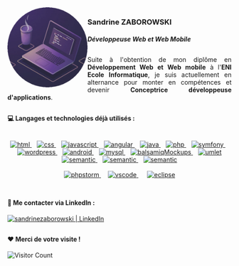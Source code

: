 <img src="https://github.com/SandrineZ3/SandrineZ3/blob/main/img/profilpic.png?raw=true" align="left" width="180px">
<h3>Sandrine ZABOROWSKI</h3>
<h4> 
  
 _Développeuse Web et Web Mobile_ 

</h4>

##

<p align="justify">Suite à l'obtention de mon diplôme en <b>Développement Web et Web mobile</b> à l'<b>ENI Ecole Informatique</b>, je suis actuellement en alternance pour monter en compétences et devenir <b>Conceptrice développeuse d'applications</b>.</p> 

##

#### :computer: Langages et technologies déjà utilisés :
<br>
<div align="center">
<div>
<a href="https://en.wikipedia.org/wiki/HTML">
  <img alt="html" src="https://devstickers.com/assets/img/pro/iqm9.png" width="80">
</a>&nbsp;&nbsp;
<a href="https://en.wikipedia.org/wiki/CCS3">
  <img alt="css" src="https://devstickers.com/assets/img/pro/8pnd.png" width="80">
</a>&nbsp;&nbsp;
<a href="https://en.wikipedia.org/wiki/JavaScript">
  <img alt="javascript" src="https://devstickers.com/assets/img/pro/i4eg.png" width="80">
</a>&nbsp;&nbsp;
<a href="https://angular.io/">
  <img alt="angular" src="https://upload.wikimedia.org/wikipedia/commons/thumb/c/cf/Angular_full_color_logo.svg/512px-Angular_full_color_logo.svg.png" width="80">
</a>&nbsp;&nbsp;
<a href="https://www.java.com/">
  <img alt="java" src="https://devstickers.com/assets/img/pro/7kaq.png" width="80">
</a>&nbsp;&nbsp;
<a href="https://www.php.net/">
  <img alt="php" src="https://upload.wikimedia.org/wikipedia/commons/thumb/2/27/PHP-logo.svg/131px-PHP-logo.svg.png" height="60">
</a>&nbsp;&nbsp;
<a href="https://symfony.com/">
  <img alt="symfony" src="https://w3h7y6p9.stackpathcdn.com/wp-content/uploads/2017/03/symfony_logo_vertical.png" width="80">
</a>&nbsp;&nbsp;
</div>
<div>
<a href="https://fr.wordpress.org/">
  <img alt="wordpress" src="https://wpformation.com/wp-content/uploads/2019/08/wordpress-brands.png.webp" width="80">
</a>&nbsp;&nbsp;
<a href="https://www.android.com/">
  <img alt="android" src="https://devstickers.com/assets/img/pro/zl8i.png" width="80">
</a>&nbsp;&nbsp;
<a href="https://www.mysql.com/fr/">
  <img alt="mysql" src="https://upload.wikimedia.org/wikipedia/fr/thumb/6/62/MySQL.svg/langfr-220px-MySQL.svg.png" width="100">
</a>&nbsp;&nbsp;
<a href="https://balsamiq.com/">
  <img alt="balsamiqMockups" src="https://blog.balsamiq.com/wp-content/uploads/2017/09/Balsamiq-Wireframes-Thumbnail-Final-0.png" width="110">
</a>&nbsp;&nbsp;
<a href="https://www.umlet.com/">
  <img alt="umlet" src="https://www.umlet.com/pic/UMLet_logo_small.png" width="75">
</a>
  </div>
  <div>
<a href="https://tailwindcss.com/">
  <img alt="semantic" src="https://upload.wikimedia.org/wikipedia/commons/thumb/d/d5/Tailwind_CSS_Logo.svg/600px-Tailwind_CSS_Logo.svg.png" width="80">
</a>&nbsp;&nbsp;
<a href="https://semantic-ui.com/">
  <img alt="semantic" src="https://grafikart.fr/uploads/icons/semantic-ui.svg" width="70">
</a>&nbsp;&nbsp;
<a href="https://getbootstrap.com/">
  <img alt="semantic" src="https://ecofemina.fr/wp-content/uploads/2016/03/bootstrap-logo.jpg" width="70">
</a>
</div>
<br>
<div>
<a href="https://www.jetbrains.com/fr-fr/phpstorm/">
  <img alt="phpstorm" src="https://upload.wikimedia.org/wikipedia/commons/thumb/c/c9/PhpStorm_Icon.svg/langfr-220px-PhpStorm_Icon.svg.png" width="70">
</a>&nbsp;&nbsp;&nbsp;
<a href="https://code.visualstudio.com/">
  <img alt="vscode" src="https://devstickers.com/assets/img/pro/saxu.png" width="70"> 
</a>&nbsp;&nbsp;&nbsp;&nbsp;
<a href="https://www.eclipse.org/downloads/packages/release/mars/r/eclipse-ide-java-developers">
  <img alt="eclipse" src="https://camo.githubusercontent.com/fe0556b888413cca3d7620c42a68eedcc976c04cd3d5512e68531896d76c2d1c/68747470733a2f2f332e62702e626c6f6773706f742e636f6d2f2d2d4944766a5052436169632f5673394644446676484f492f41414141414141414244552f35756d6c615f36516a42492f73313630302f45636c697073652d6c756e612e706e67" height="70"> 
</a>
</div>
</div>
<br>

##
#### :handshake: Me contacter via LinkedIn :
<a href="https://www.linkedin.com/in/sandrine-zaborowski-089351204/" target="_blank"><img alt="sandrinezaborowski | LinkedIn" height="40px" src="https://upload.wikimedia.org/wikipedia/commons/thumb/8/80/LinkedIn_Logo_2013.svg/512px-LinkedIn_Logo_2013.svg.png"/></a>

##
#### :hearts: Merci de votre visite !
![Visitor Count](https://profile-counter.glitch.me/SandrineZ3/count.svg)
